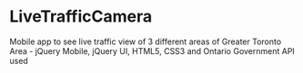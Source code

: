 # LiveTrafficCamera
Mobile app to see live traffic view of 3 different areas of Greater Toronto Area - jQuery Mobile, jQuery UI, HTML5, CSS3 and Ontario Government API used
